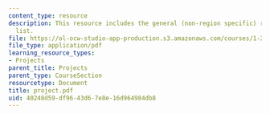 ```yaml
---
content_type: resource
description: This resource includes the general (non-region specific) reading resource
  list.
file: https://ol-ocw-studio-app-production.s3.amazonaws.com/courses/1-212j-an-introduction-to-intelligent-transportation-systems-spring-2005/40248d59df9643d67e8e16d964984db8_project.pdf
file_type: application/pdf
learning_resource_types:
- Projects
parent_title: Projects
parent_type: CourseSection
resourcetype: Document
title: project.pdf
uid: 40248d59-df96-43d6-7e8e-16d964984db8
---
```

